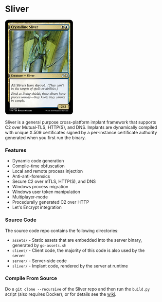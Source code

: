 Sliver
======

![Sliver](/sliver/sliver.jpeg)

Sliver is a general purpose cross-platform implant framework that supports C2 over Mutual-TLS, HTTP(S), and DNS. Implants are dynamically compiled with unique X.509 certificates signed by a per-instance certificate authority generated when you first run the binary.

### Features

 * Dynamic code generation
 * Compile-time obfuscation
 * Local and remote process injection
 * Anti-anti-forensics
 * Secure C2 over mTLS, HTTP(S), and DNS
 * Windows process migration
 * Windows user token manipulation
 * Multiplayer-mode
 * Procedurally generated C2 over HTTP
 * Let's Encrypt integration

### Source Code

The source code repo contains the following directories:

 * `assets/` - Static assets that are embedded into the server binary, generated by `go-assets.sh`
 * `client/` - Client code, the majority of this code is also used by the server
 * `server/` - Server-side code
 * `sliver/` - Implant code, rendered by the server at runtime

### Compile From Source

Do a `git clone --recursive` of the Sliver repo and then run the `build.py` script (also requires Docker), or for details see the [wiki](https://github.com/BishopFox/sliver/wiki/Compile-From-Source).